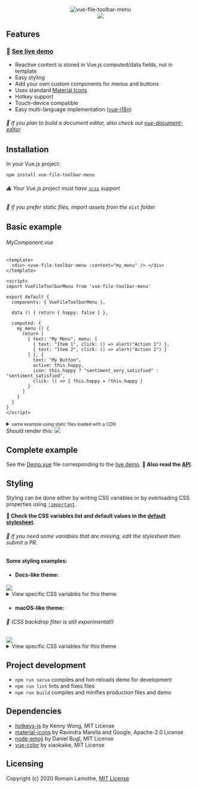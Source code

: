 <div align="center">
  <img src="https://github.com/motla/vue-file-toolbar-menu/raw/master/img/logo.png" alt="vue-file-toolbar-menu">
</div>
<div align="center">
  <img src="https://github.com/motla/vue-file-toolbar-menu/raw/master/img/preview.png">
</div>

## Features
### :rocket: [See live demo](https://motla.github.io/vue-file-toolbar-menu)
- Reactive content is stored in Vue.js computed/data fields, not in template
- Easy styling
- Add your own custom components for menus and buttons
- Uses standard [Material Icons](https://material.io/resources/icons/)
- Hotkey support
- Touch-device compatible
- Easy multi-language implementation ([vue-i18n](https://github.com/kazupon/vue-i18n))

###### :speech_balloon: If you plan to build a document editor, also check out [vue-document-editor](https://github.com/motla/vue-document-editor)

## Installation
In your Vue.js project:

```
npm install vue-file-toolbar-menu
```

###### :warning: Your Vue.js project must have [`scss`](https://vue-loader.vuejs.org/guide/pre-processors.html#sass) support

###### :speech_balloon: If you prefer static files, import assets from the `dist` folder

## Basic example
###### MyComponent.vue
```Vue
<template>
  <div> <vue-file-toolbar-menu :content="my_menu" /> </div>
</template>

<script>
import VueFileToolbarMenu from 'vue-file-toolbar-menu'

export default {
  components: { VueFileToolbarMenu },

  data () { return { happy: false } },

  computed: {
    my_menu () {
      return [
        { text: "My Menu", menu: [
          { text: "Item 1", click: () => alert("Action 1") },
          { text: "Item 2", click: () => alert("Action 2") }
        ] }, {
          text: "My Button",
          active: this.happy,
          icon: this.happy ? "sentiment_very_satisfied" : "sentiment_satisfied",
          click: () => { this.happy = !this.happy }
        }
      ]
    }
  }
}
</script>
```
<details>
<summary><small>same example using static files loaded with a CDN</small></summary>

```HTML
<html>
<head>
  <script src="https://cdn.jsdelivr.net/npm/vue@2/dist/vue.js"></script>
  <script src="https://cdn.jsdelivr.net/npm/vue-file-toolbar-menu@1/dist/VueFileToolbarMenu.umd.min.js"></script>
  <link href="https://cdn.jsdelivr.net/npm/vue-document-editor@1/dist/VueFileToolbarMenu.css" rel="stylesheet">
</head>
<body>
  <div id="app">
    <vue-file-toolbar-menu :content="my_menu" />
  </div>
  <script>
  var app = new Vue({
    el: '#app',
    components: { VueFileToolbarMenu },

    data () { return { happy: false } },

    computed: {
      my_menu () {
        return [
          { text: "My Menu", menu: [
            { text: "Item 1", click: () => alert("Action 1") },
            { text: "Item 2", click: () => alert("Action 2") }
          ] }, {
            text: "My Button",
            active: this.happy,
            icon: this.happy ? "sentiment_very_satisfied" : "sentiment_satisfied",
            click: () => { this.happy = !this.happy }
          }
        ]
      }
    }
  })
  </script>
</body>
</html>
```

</details>
Should render this:

<img src="https://github.com/motla/vue-file-toolbar-menu/raw/master/img/basic-example.png">

## Complete example
See the [Demo.vue](src/Demo/Demo.vue) file corresponding to the [live demo](https://motla.github.io/vue-file-toolbar-menu). **:blue_book: Also read the [API](API.md)**.

## Styling

Styling can be done either by writing CSS variables or by overloading CSS properties using [`!important`](https://developer.mozilla.org/en-US/docs/Web/CSS/Specificity#How_!important_can_be_used).

**:blue_book: Check the CSS variables list and default values in the [default stylesheet](src/Bar/imports/bar-default-styles.scss).**

###### :speech_balloon: If you need some variables that are missing, edit the stylesheet then submit a PR.

#### Some styling examples:

- #### Docs-like theme:

<img src="https://github.com/motla/vue-file-toolbar-menu/raw/master/img/docs-theme.png">
<details><summary>View specific CSS variables for this theme</summary>

```css
:root {
  --bar-font-color: rgb(32, 33, 36);
  --bar-font-family: Roboto, RobotoDraft, Helvetica, Arial, sans-serif;
  --bar-font-size: 15px;
  --bar-font-weight: 500;
  --bar-letter-spacing: 0.2px;
  --bar-padding: 3px;
  --bar-button-icon-size: 20px;
  --bar-button-padding: 4px 6px;
  --bar-button-radius: 4px;
  --bar-button-hover-bkg: rgb(241, 243, 244);
  --bar-button-active-color: rgb(26, 115, 232);
  --bar-button-active-bkg: rgb(232, 240, 254);
  --bar-button-open-color: rgb(32, 33, 36);
  --bar-button-open-bkg: rgb(232, 240, 254);
  --bar-menu-bkg: white;
  --bar-menu-border-radius: 0 0 3px 3px;
  --bar-menu-item-chevron-margin: 0;
  --bar-menu-item-hover-bkg: rgb(241, 243, 244);
  --bar-menu-item-padding: 5px 8px 5px 35px;
  --bar-menu-item-icon-size: 15px;
  --bar-menu-item-icon-margin: 0 9px 0 -25px;
  --bar-menu-padding: 6px 1px;
  --bar-menu-shadow: 0 2px 6px 2px rgba(60, 64, 67, 0.15);
  --bar-menu-separator-height: 1px;
  --bar-menu-separator-margin: 5px 0 5px 34px;
  --bar-menu-separator-color: rgb(227, 229, 233);
  --bar-separator-color: rgb(218, 220, 224);
  --bar-separator-width: 1px;
  --bar-sub-menu-border-radius: 3px;
}
```
</details>

- #### macOS-like theme:
###### :microscope: (CSS backdrop filter is still experimental!)
<img src="https://github.com/motla/vue-file-toolbar-menu/raw/master/img/macos-theme.png">
<details>
<summary>View specific CSS variables for this theme</summary>

```css
:root {
  --bar-font-color: rgba(0, 0, 0, 0.75);
  --bar-font-family: -apple-system, BlinkMacSystemFont, "Segoe UI", Roboto, Helvetica, Arial, sans-serif, "Apple Color Emoji", "Segoe UI Emoji", "Segoe UI Symbol";
  --bar-font-size: 15.5px;
  --bar-button-icon-size: 20px;
  --bar-button-padding: 4px 7px 5px 7px;
  --bar-button-radius: 0;
  --bar-button-hover-bkg: none;
  --bar-button-active-color: white;
  --bar-button-active-bkg: rgba(41, 122, 255, 0.9);
  --bar-button-open-color: white;
  --bar-button-open-bkg: rgba(41, 122, 255, 0.9);
  --bar-menu-bkg: rgba(255, 255, 255, 0.95);
  --bar-menu-backdrop-filter: saturate(180%) blur(20px);
  --bar-menu-backdrop-filter-bkg: rgba(255, 255, 255, 0.3);
  --bar-menu-border: solid 1px #BBB;
  --bar-menu-border-radius: 0 0 6px 6px;
  --bar-menu-item-chevron-margin: 0;
  --bar-menu-item-hover-color: white;
  --bar-menu-item-hover-bkg: rgba(41, 122, 255, 0.9);
  --bar-menu-item-padding: 1px 12px 2px 25px;
  --bar-menu-item-icon-size: 16px;
  --bar-menu-item-icon-margin: 0 4px 0 -20px;
  --bar-menu-padding: 3px 0;
  --bar-menu-shadow: 0 6px 13px 0 rgba(60, 60, 60, 0.4);
  --bar-menu-separator-height: 2px;
  --bar-menu-separator-margin: 5px 0;
  --bar-menu-separator-color: rgba(0, 0, 0, 0.08);
  --bar-separator-color: rgba(0, 0, 0, 0.1);
  --bar-separator-width: 2px;
  --bar-separator-margin: 5px 7px;
  --bar-sub-menu-border-radius: 6px;
}
```
</details>

## Project development
- `npm run serve` compiles and hot-reloads demo for development
- `npm run lint` lints and fixes files
- `npm run build` compiles and minifies production files and demo

## Dependencies
- [hotkeys-js](https://github.com/jaywcjlove/hotkeys) by Kenny Wong, MIT License
- [material-icons](https://github.com/marella/material-icons) by Ravindra Marella and Google, Apache-2.0 License
- [node-emoji](https://github.com/omnidan/node-emoji) by Daniel Bugl, MIT License
- [vue-color](https://github.com/xiaokaike/vue-color) by xiaokaike, MIT License

## Licensing
Copyright (c) 2020 Romain Lamothe, [MIT License](LICENSE)